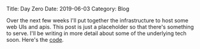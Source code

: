 Title: Day Zero
Date: 2019-06-03
Category: Blog

Over the next few weeks I'll put together the infrastructure to host some web
UIs and apis.  This post is just a placeholder so that there's something to
serve. I'll be writing in more detail about some of the underlying tech
soon. Here's the [code](https://github.com/PaulRudin/xamaral).
